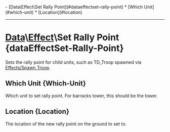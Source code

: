 <div id="toc" markdown="1">
- [Data\Effect\Set Rally Point](#dataeffectset-rally-point)
  * [Which Unit](#which-unit)
  * [Location](#location)

</div>

***

# [](dcei.engine.proto.Effect.set_rally_point)**[Data](Data)\\[Effect](Data-Effect)\Set Rally Point** {dataEffectSet-Rally-Point}

[](manual-wiki-start)
Sets the rally point for child units, such as TD_Troop spawned via [Effects/Spawn Troop](Data-Effect-Spawn-Troop).
[](manual-wiki-end)

## [](dcei.engine.proto.EffectSetRallyPoint.which_unit)**Which Unit** {Which-Unit}
Which unit to set rally point. For barracks tower, this should be the tower.

[](manual-wiki-start)

[](manual-wiki-end)

## [](dcei.engine.proto.EffectSetRallyPoint.location)**Location** {Location}
The location of the new rally point on the ground to set to.

[](manual-wiki-start)

[](manual-wiki-end)

